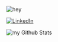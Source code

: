 ![hey](https://tenor.com/vz9J.gif)


<a href="https://www.linkedin.com/in/rashad-malik-398101293/" target="_blank"><img src="https://img.shields.io/badge/LinkedIn-%230077B5.svg?&style=flat-square&logo=linkedin&logoColor=white" alt="LinkedIn"></a>

<img align="center" src="https://github-readme-stats.vercel.app/api?username=Rashadmlkv&include_all_commits=true&count_private=true&show_icons=true&line_height=20&title_color=2B5BBD&icon_color=1124BB&text_color=A1A1A1&bg_color=0,000000,130F40" alt="my Github Stats"/>
